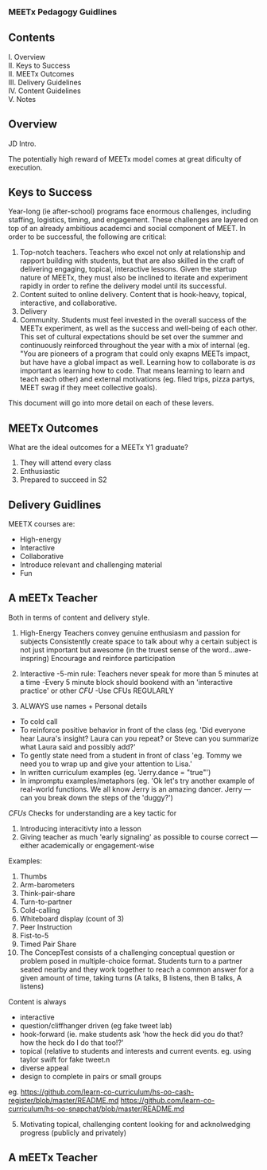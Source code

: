 ### MEETx Pedagogy Guidlines

## Contents
I. Overview </br>
II. Keys to Success </br>
II. MEETx Outcomes </br>
III. Delivery Guidelines </br>
IV. Content Guidelines </br>
V. Notes

## Overview

JD Intro.

The potentially high reward of MEETx model comes at great dificulty of execution.  

## Keys to Success

Year-long (ie after-school) programs face enormous challenges, including staffing, logistics, timing, and engagement.  These challenges are layered on top of an already ambitious academci and social component of MEET.  In order to be successful, the following are critical:
1. Top-notch teachers.  Teachers who excel not only at relationship and rapport building with students, but that are also skilled in the craft of delivering engaging, topical, interactive lessons.  Given the startup nature of MEETx, they must also be inclined to iterate and experiment rapidly in order to refine the delivery model until its successful.
2. Content suited to online delivery.  Content that is hook-heavy, topical, interactive, and collaborative.  
3. Delivery
4. Community.  Students must feel invested in the overall success of the MEETx experiment, as well as the success and well-being of each other.  This set of cultural expectations should be set over the summer and continuously reinforced throughout the year with a mix of internal (eg. "You are pioneers of a program that could only exapns MEETs impact, but have have a global impact as well.  Learning how to collaborate is *as* important as learning how to code.  That means learning to learn and teach each other) and external motivations (eg. filed trips, pizza partys, MEET swag if they meet collective goals).

This document will go into more detail on each of these levers.

## MEETx Outcomes


What are the ideal outcomes for a MEETx Y1 graduate?
1. They will attend every class
2. Enthusiastic
3. Prepared to succeed in S2


## Delivery Guidlines
MEETX courses are:
- High-energy
- Interactive
- Collaborative
- Introduce relevant and challenging material
- Fun

## A mEETx Teacher


Both in terms of content and delivery style. 

1. High-Energy
Teachers convey genuine enthusiasm and passion for subjects
Consistently create space to talk about why a certain subject is not just important but awesome (in the truest sense of the word...awe-inspring)
Encourage and reinforce participation

2. Interactive
-5-min rule: Teachers never speak for more than 5 minutes at a time
-Every 5 minute block should bookend with an 'interactive practice' or other *CFU*
-Use CFUs REGULARLY


3. ALWAYS use names + Personal details 
  - To cold call
  - To reinforce positive behavior in front of the class (eg. 'Did everyone hear Laura's insight?  Laura can you repeat?  or Steve can you summarize what Laura said and possibly add?'
  - To gently state need from a student in front of class 'eg. Tommy we need you to wrap up and give your attention to Lisa.'
  - In written curriculum examples (eg. 'Jerry.dance = "true"')
  - In impromptu examples/metaphors (eg. 'Ok let's try another example of real-world functions.  We all know Jerry is an amazing dancer.  Jerry — can you break down the steps of the 'duggy?')

*CFUs*
Checks for understanding are a key tactic for 
1. Introducing interacitivty into a lesson
2. Giving teacher as much 'early signaling' as possible to course correct — either academically or engagement-wise

Examples:
1. Thumbs
2. Arm-barometers
3. Think-pair-share
4. Turn-to-partner
5. Cold-calling
6. Whiteboard display (count of 3)
7. Peer Instruction
8. Fist-to-5
9. Timed Pair Share
10. The ConcepTest consists of a challenging conceptual question or problem posed in
multiple-choice format. Students turn to a partner seated nearby and they work together to reach a
common answer
for a given amount of time, taking turns (A talks, B listens, then B talks, A listens)

Content is always
- interactive
- question/cliffhanger driven (eg fake tweet lab)
- hook-forward (ie. make students ask 'how the heck did you do that?  how the heck do I do that too!?'
- topical (relative to students and interests and current events.  eg. using taylor swift for fake tweet.n 
- diverse appeal
- design to complete in pairs or small groups

eg.
https://github.com/learn-co-curriculum/hs-oo-cash-register/blob/master/README.md
https://github.com/learn-co-curriculum/hs-oo-snapchat/blob/master/README.md

5. Motivating
topical, challenging content
looking for and acknolwedging progress (publicly and privately)


## A mEETx Teacher
